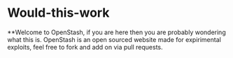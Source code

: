# Would-this-work
**Welcome to OpenStash, if you are here then you are probably wondering what this is. OpenStash is an open sourced website made for expirimental exploits, feel free to fork and add on via pull requests.
